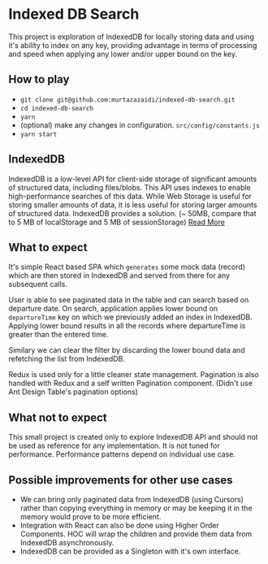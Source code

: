 # Indexed DB Search
This project is exploration of IndexedDB for locally storing data and using it's ability to index on any key, providing advantage in terms of processing and speed when applying any lower and/or upper bound on the key.


## How to play
- `git clone git@github.com:murtazazaidi/indexed-db-search.git`
- `cd indexed-db-search`
- `yarn`
- (optional) make any changes in configuration. `src/config/constants.js`
- `yarn start`


## IndexedDB
IndexedDB is a low-level API for client-side storage of significant amounts of structured data, including files/blobs. This API uses indexes to enable high-performance searches of this data. While Web Storage is useful for storing smaller amounts of data, it is less useful for storing larger amounts of structured data. IndexedDB provides a solution. (~ 50MB, compare that to 5 MB of localStorage and 5 MB of sessionStorage)
[Read More](https://developer.mozilla.org/en-US/docs/Web/API/IndexedDB_API)


## What to expect
It's simple React based SPA which `generates` some mock data (record) which are then stored in IndexedDB and served from there for any subsequent calls.

User is able to see paginated data in the table and can search based on departure date. On search, application applies lower bound on `departureTime` key on which we previously added an index in IndexedDB. Applying lower bound results in all the records where departureTime is greater than the entered time.

Similary we can clear the filter by discarding the lower bound data and refetching the list from IndexedDB.

Redux is used only for a little cleaner state management. Pagination is also handled with Redux and a self written Pagination component. (Didn't use Ant Design Table's pagination options)


## What not to expect
This small project is created only to explore IndexedDB API and should not be used as reference for any implementation. It is not tuned for performance. Performance patterns depend on individual use case.


## Possible improvements for other use cases
- We can bring only paginated data from IndexedDB (using Cursors) rather than copying everything in memory or may be keeping it in the memory would prove to be more efficient.
- Integration with React can also be done using Higher Order Components. HOC will wrap the children and provide them data from IndexedDB asynchronously.
- IndexedDB can be provided as a Singleton with it's own interface.
